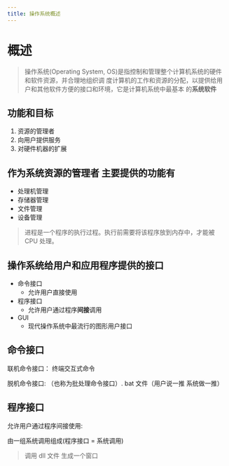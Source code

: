```yaml
---
title: 操作系统概述
---
```


# 概述

> 操作系统(Operating System, OS)是指控制和管理整个计算机系统的硬件和软件资源，并合理地组织调
> 度计算机的工作和资源的分配，以提供给用户和其他软件方便的接口和环境，它是计算机系统中最基本
> 的**系统软件**

## 功能和目标

1. 资源的管理者
2. 向用户提供服务
3. 对硬件机器的扩展

## 作为系统资源的管理者 主要提供的功能有

* 处理机管理
* 存储器管理
* 文件管理
* 设备管理

> 进程是一个程序的执行过程。执行前需要将该程序放到内存中，才能被 CPU 处理。

## 操作系统给用户和应用程序提供的接口

* 命令接口
  + 允许用户直接使用
* 程序接口
  + 允许用户通过程序**间接**调用
* GUI
  + 现代操作系统中最流行的图形用户接口

## 命令接口

联机命令接口： 终端交互式命令

脱机命令接口: （也称为批处理命令接口）. bat 文件（用户说一推 系统做一推）

## 程序接口

允许用户通过程序间接使用:

由一组系统调用组成(程序接口 = 系统调用)

> 调用 dll 文件 生成一个窗口
